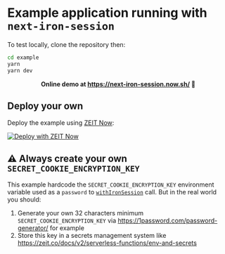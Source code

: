 # Example application running with `next-iron-session`

To test locally, clone the repository then:

```bash
cd example
yarn
yarn dev
```

<p align="center"><b>Online demo at <a href="https://next-iron-session.now.sh/">https://next-iron-session.now.sh/</a> 👀</b></p>

## Deploy your own

Deploy the example using [ZEIT Now](https://zeit.co/now):

[![Deploy with ZEIT Now](https://zeit.co/button)](https://zeit.co/import/project?template=https://github.com/vvo/next-iron-session/tree/master/example)

## ⚠️ Always create your own `SECRET_COOKIE_ENCRYPTION_KEY`

This example hardcode the `SECRET_COOKIE_ENCRYPTION_KEY` environment variable used as a `password` to [`withIronSession`](https://github.com/vvo/next-iron-session#withironsessionhandler--password-ttl-cookiename-cookieoptions-) call. But in the real world you should:

1. Generate your own 32 characters minimum `SECRET_COOKIE_ENCRYPTION_KEY` via https://1password.com/password-generator/ for example
2. Store this key in a secrets management system like https://zeit.co/docs/v2/serverless-functions/env-and-secrets
